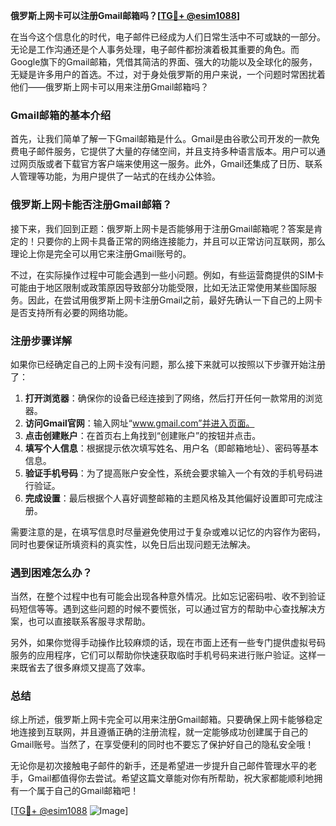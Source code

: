 **俄罗斯上网卡可以注册Gmail邮箱吗？[[TG💪+ @esim1088](https://t.me/s/esim1088)]**

在当今这个信息化的时代，电子邮件已经成为人们日常生活中不可或缺的一部分。无论是工作沟通还是个人事务处理，电子邮件都扮演着极其重要的角色。而Google旗下的Gmail邮箱，凭借其简洁的界面、强大的功能以及全球化的服务，无疑是许多用户的首选。不过，对于身处俄罗斯的用户来说，一个问题时常困扰着他们——俄罗斯上网卡可以用来注册Gmail邮箱吗？

### Gmail邮箱的基本介绍

首先，让我们简单了解一下Gmail邮箱是什么。Gmail是由谷歌公司开发的一款免费电子邮件服务，它提供了大量的存储空间，并且支持多种语言版本。用户可以通过网页版或者下载官方客户端来使用这一服务。此外，Gmail还集成了日历、联系人管理等功能，为用户提供了一站式的在线办公体验。

### 俄罗斯上网卡能否注册Gmail邮箱？

接下来，我们回到正题：俄罗斯上网卡是否能够用于注册Gmail邮箱呢？答案是肯定的！只要你的上网卡具备正常的网络连接能力，并且可以正常访问互联网，那么理论上你是完全可以用它来注册Gmail账号的。

不过，在实际操作过程中可能会遇到一些小问题。例如，有些运营商提供的SIM卡可能由于地区限制或政策原因导致部分功能受限，比如无法正常使用某些国际服务。因此，在尝试用俄罗斯上网卡注册Gmail之前，最好先确认一下自己的上网卡是否支持所有必要的网络功能。

### 注册步骤详解

如果你已经确定自己的上网卡没有问题，那么接下来就可以按照以下步骤开始注册了：

1. **打开浏览器**：确保你的设备已经连接到了网络，然后打开任何一款常用的浏览器。
2. **访问Gmail官网**：输入网址“www.gmail.com”并进入页面。
3. **点击创建账户**：在首页右上角找到“创建账户”的按钮并点击。
4. **填写个人信息**：根据提示依次填写姓名、用户名（即邮箱地址）、密码等基本信息。
5. **验证手机号码**：为了提高账户安全性，系统会要求输入一个有效的手机号码进行验证。
6. **完成设置**：最后根据个人喜好调整邮箱的主题风格及其他偏好设置即可完成注册。

需要注意的是，在填写信息时尽量避免使用过于复杂或难以记忆的内容作为密码，同时也要保证所填资料的真实性，以免日后出现问题无法解决。

### 遇到困难怎么办？

当然，在整个过程中也有可能会出现各种意外情况。比如忘记密码啦、收不到验证码短信等等。遇到这些问题的时候不要慌张，可以通过官方的帮助中心查找解决方案，也可以直接联系客服寻求帮助。

另外，如果你觉得手动操作比较麻烦的话，现在市面上还有一些专门提供虚拟号码服务的应用程序，它们可以帮助你快速获取临时手机号码来进行账户验证。这样一来既省去了很多麻烦又提高了效率。

### 总结

综上所述，俄罗斯上网卡完全可以用来注册Gmail邮箱。只要确保上网卡能够稳定地连接到互联网，并且遵循正确的注册流程，就一定能够成功创建属于自己的Gmail账号。当然了，在享受便利的同时也不要忘了保护好自己的隐私安全哦！

无论你是初次接触电子邮件的新手，还是希望进一步提升自己邮件管理水平的老手，Gmail都值得你去尝试。希望这篇文章能对你有所帮助，祝大家都能顺利地拥有一个属于自己的Gmail邮箱吧！

[[TG💪+ @esim1088](https://t.me/s/esim1088) ![Image](https://i.postimg.cc/4NQfJmqS/Snipaste-2025-05-13-00-14-12.png)]